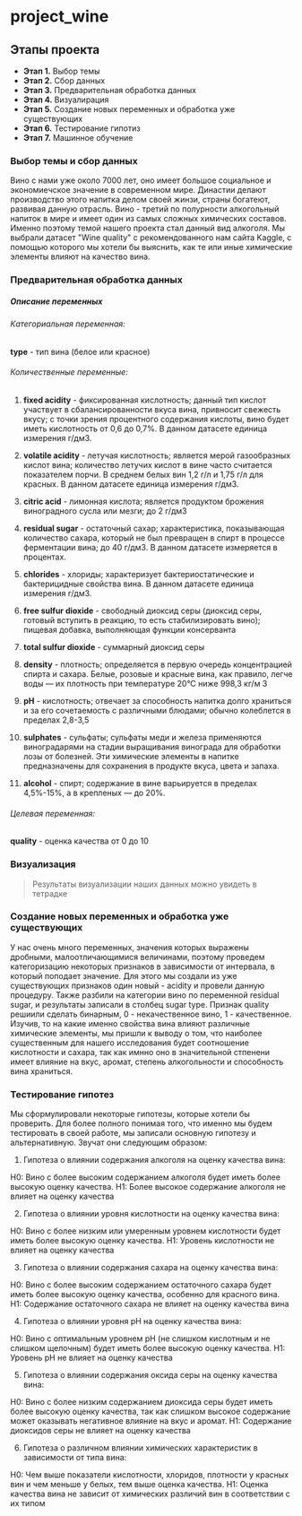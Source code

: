 # project_wine

## Этапы проекта
- **Этап 1.** Выбор темы
- **Этап 2.** Сбор данных
- **Этап 3.** Предварительная обработка данных
- **Этап 4.** Визуалиpация
- **Этап 5.** Создание новых переменных и обработка уже существующих
- **Этап 6.** Тестирование гипотиз 
- **Этап 7.** Машинное обучение
 
### Выбор темы и сбор данных
Вино с нами уже около 7000 лет, оно имеет большое социальное и экономиечское значение в современном мире. Династии делают производство этого напитка делом своей жинзи, страны богатеют, развивая данную отрасль. Вино - третий по полурности алкогольный напиток в мире и имеет один из самых сложных химических составов. Именно поэтому темой нашего проекта стал данный вид алкоголя. 
Мы выбрали датасет "Wine quality" с рекомендованного нам сайта Kaggle, с помощью которого мы хотели бы выяснить, как те или иные химические элементы влияют на качество вина. 

### Предварительная обработка данных

##### Описание переменных

###### Категориальная переменная: 

__type__ - тип вина (белое или красное)

###### Количественные переменные: 

1. __fixed acidity__ - фиксированная кислотность; данный тип кислот участвует в сбалансированности вкуса вина, привносит свежесть вкусу; с точки зрения процентного содержания кислоты, вино будет иметь кислотность от 0,6 до 0,7%. В данном датасете единица измерения г/дм3.

2. __volatile acidity__ - летучая кислотность; является мерой газообразных кислот вина; количество летучих кислот в вине часто считается показателем порчи. В среднем белых вин 1,2 г/л и 1,75 г/л для красных. В данном датасете единица измерения г/дм3.

3. __citric acid__	- лимонная кислота; является продуктом брожения виноградного сусла или мезги; до 2 г/дм3

4. __residual sugar__ - остаточный сахар; характеристика, показывающая количество сахара, который не был превращен в спирт в процессе ферментации вина; до 40 г/дм3. В данном датасете измеряется в процентах.

5. __chlorides__ - хлориды; характеризует бактериостатические и бактерицидные свойства вина. В данном датасете единица измерения г/дм3.

6. __free sulfur dioxide__	- свободный диоксид серы (диоксид серы, готовый вступить в реакцию, то есть стабилизировать вино); пищевая добавка, выполняющая функции консерванта

7. __total sulfur dioxide__ -  суммарный диоксид серы

8. __density__	- плотность; определяется в первую очередь концентрацией спирта и сахара. Белые, розовые и красные вина, как правило, легче воды — их плотность при температуре 20°С ниже 998,3 кг/м 3

9. __pH__ - кислотность; отвечает за способность напитка долго храниться и за его сочетаемость с различными блюдами; обычно колеблется в пределах 2,8-3,5

10. __sulphates__ - сульфаты; сульфаты меди и железа применяются виноградарями на стадии выращивания винограда для обработки лозы от болезней. Эти химические элементы в напитке предназначены для сохранения в продукте вкуса, цвета и запаха.

11. __alcohol__	- спирт; содержание в вине варьируется в пределах 4,5%-15%, а в крепленых — до 20%. 

###### Целевая переменная:

__quality__ - оценка качества от 0 до 10

### Визуализация
> Результаты визуализации наших данных можно увидеть в тетрадке 

### Создание новых переменных и обработка уже существующих
У нас очень много переменных, значения которых выражены дробными, малоотличающимися величинами, поэтому проведем категоризацию некоторых признаков в зависимости от интервала, в который поподает значение. Для этого мы создали из уже существующих признаков один новый - acidity и провели данную процедуру. Также разбили на категории вино по переменной residual sugar, и результаты записали в столбец sugar type. Признак quality решиили сделать бинарным, 0 - некачественное вино, 1 - качественное. 
Изучив, то на какие именно свойства вина влияют различные химические элементы, мы пришли к выводу о том, что наиболее существенным для нашего исследования будет соотношение кислотности и сахара, так как имнно оно в значительной стпенени имеет влияние на вкус, аромат, степень алкогольности и способность вина храниться.

### Тестирование гипотез

Мы сформулировали некоторые гипотезы, которые хотели бы проверить.  Для более полного понимая того, что именно мы будем тестировать в своей работе, мы записали основную гипотезу и альтернативную. Звучат они следующим образом: 

1. Гипотеза о влиянии содержания алкоголя на оценку качества вина:  

Н0:  Вино с более высоким содержанием алкоголя будет иметь более высокую оценку качества. 
Н1: Более высокое содержание алкоголя не влияет на оценку качества

2. Гипотеза о влиянии уровня кислотности на оценку качества вина: 

Н0: Вино с более низким или умеренным уровнем кислотности будет иметь более высокую оценку качества. 
Н1: Уровень кислотности не влияет на оценку качества 

3. Гипотеза о влиянии содержания сахара на оценку качества вина: 

Н0: Вино с более высоким содержанием остаточного сахара будет иметь более высокую оценку качества, особенно для красного вина. 
Н1: Содержание остаточного сахара не влияет на оценку качества вина

4. Гипотеза о влиянии уровня pH на оценку качества вина: 

Н0: Вино с оптимальным уровнем pH (не слишком кислотным и не слишком щелочным) будет иметь более высокую оценку качества. 
Н1: Уровень pH не влияет на оценку качества

5. Гипотеза о влиянии содержания оксида серы на оценку качества вина: 

Н0: Вино с более низким содержанием диоксида серы будет иметь более высокую оценку качества, так как слишком высокое содержание может оказывать негативное влияние на вкус и аромат. 
Н1: Содержание диоксидов серы не влияет на оценку качества 

6. Гипотеза о различном влиянии химических характеристик в зависимости от типа вина: 

Н0: Чем выше показатели кислотности, хлоридов, плотности у красных вин и чем меньше у белых, тем выше оценка качества. 
Н1: Оценка качества вина не зависит от химических различий вин в соответствии с их типом
